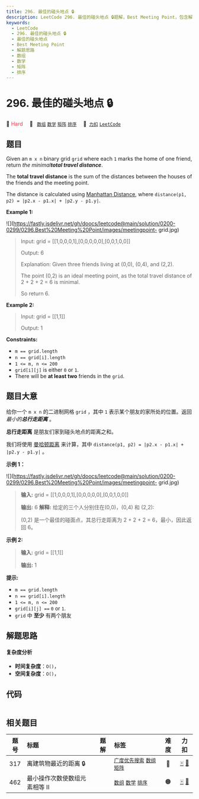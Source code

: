 ```yaml
---
title: 296. 最佳的碰头地点 🔒
description: LeetCode 296. 最佳的碰头地点 🔒题解，Best Meeting Point，包含解题思路、复杂度分析以及完整的 JavaScript 代码实现。
keywords:
  - LeetCode
  - 296. 最佳的碰头地点 🔒
  - 最佳的碰头地点
  - Best Meeting Point
  - 解题思路
  - 数组
  - 数学
  - 矩阵
  - 排序
---
```


# 296. 最佳的碰头地点 🔒

🔴 <font color=#ff334b>Hard</font>&emsp; 🔖&ensp; [`数组`](/tag/array.md) [`数学`](/tag/math.md) [`矩阵`](/tag/matrix.md) [`排序`](/tag/sorting.md)&emsp; 🔗&ensp;[`力扣`](https://leetcode.cn/problems/best-meeting-point) [`LeetCode`](https://leetcode.com/problems/best-meeting-point)

## 题目

Given an `m x n` binary grid `grid` where each `1` marks the home of one
friend, return _the minimal**total travel distance**_.

The **total travel distance** is the sum of the distances between the houses
of the friends and the meeting point.

The distance is calculated using [Manhattan
Distance](http://en.wikipedia.org/wiki/Taxicab_geometry), where `distance(p1,
p2) = |p2.x - p1.x| + |p2.y - p1.y|`.



**Example 1:**

![](https://fastly.jsdelivr.net/gh/doocs/leetcode@main/solution/0200-0299/0296.Best%20Meeting%20Point/images/meetingpoint-
grid.jpg)

> Input: grid = [[1,0,0,0,1],[0,0,0,0,0],[0,0,1,0,0]]
> 
> Output: 6
> 
> Explanation: Given three friends living at (0,0), (0,4), and (2,2).
> 
> The point (0,2) is an ideal meeting point, as the total travel distance of 2 + 2 + 2 = 6 is minimal.
> 
> So return 6.

**Example 2:**

> Input: grid = [[1,1]]
> 
> Output: 1

**Constraints:**

  * `m == grid.length`
  * `n == grid[i].length`
  * `1 <= m, n <= 200`
  * `grid[i][j]` is either `0` or `1`.
  * There will be **at least two** friends in the `grid`.


## 题目大意

给你一个 `m x n`  的二进制网格 `grid` ，其中 `1` 表示某个朋友的家所处的位置。返回 _最小的**总行走距离**_ 。

**总行走距离** 是朋友们家到碰头地点的距离之和。

我们将使用
[曼哈顿距离](https://baike.baidu.com/item/%E6%9B%BC%E5%93%88%E9%A1%BF%E8%B7%9D%E7%A6%BB)
来计算，其中 `distance(p1, p2) = |p2.x - p1.x| + |p2.y - p1.y|` 。



**示例 1：**

![](https://fastly.jsdelivr.net/gh/doocs/leetcode@main/solution/0200-0299/0296.Best%20Meeting%20Point/images/meetingpoint-
grid.jpg)

> 
> 
> 
> 
> 
> **输入:** grid = [[1,0,0,0,1],[0,0,0,0,0],[0,0,1,0,0]]
> 
> **输出:** 6 **解释:** 给定的三个人分别住在(0,0)，(0,4) 和 (2,2):
> 
> > 
>  (0,2) 是一个最佳的碰面点，其总行走距离为 2 + 2 + 2 = 6，最小，因此返回 6。

**示例 2:**

> 
> 
> 
> 
> 
> **输入:** grid = [[1,1]]
> 
> **输出:** 1



**提示:**

  * `m == grid.length`
  * `n == grid[i].length`
  * `1 <= m, n <= 200`
  * `grid[i][j] ==` `0` or `1`.
  * `grid` 中 **至少** 有两个朋友


## 解题思路

#### 复杂度分析

- **时间复杂度**：`O()`，
- **空间复杂度**：`O()`，

## 代码

```javascript

```

## 相关题目

<!-- prettier-ignore -->
| 题号 | 标题 | 题解 | 标签 | 难度 | 力扣 |
| :------: | :------ | :------: | :------ | :------: | :------: |
| 317 | 离建筑物最近的距离 🔒 |  |  [`广度优先搜索`](/tag/breadth-first-search.md) [`数组`](/tag/array.md) [`矩阵`](/tag/matrix.md) | 🔴 | [🀄️](https://leetcode.cn/problems/shortest-distance-from-all-buildings) [🔗](https://leetcode.com/problems/shortest-distance-from-all-buildings) |
| 462 | 最小操作次数使数组元素相等 II |  |  [`数组`](/tag/array.md) [`数学`](/tag/math.md) [`排序`](/tag/sorting.md) | 🟠 | [🀄️](https://leetcode.cn/problems/minimum-moves-to-equal-array-elements-ii) [🔗](https://leetcode.com/problems/minimum-moves-to-equal-array-elements-ii) |